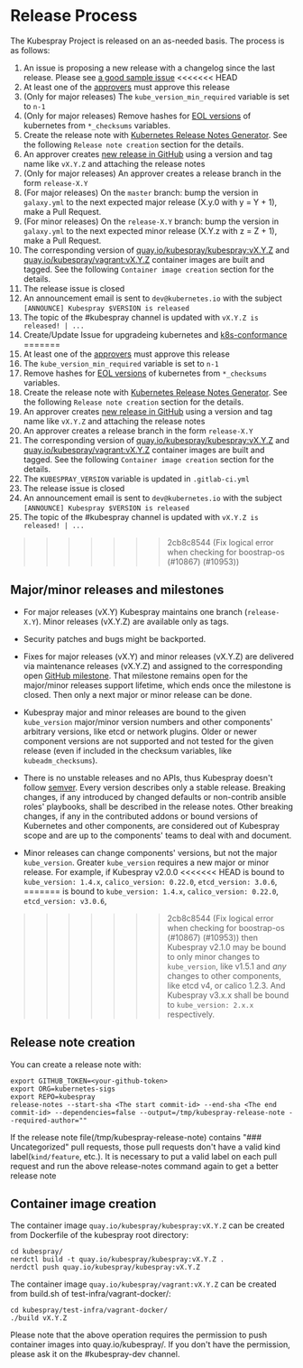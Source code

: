 # Release Process

The Kubespray Project is released on an as-needed basis. The process is as follows:

1. An issue is proposing a new release with a changelog since the last release. Please see [a good sample issue](https://github.com/kubernetes-sigs/kubespray/issues/8325)
<<<<<<< HEAD
1. At least one of the [approvers](OWNERS_ALIASES) must approve this release
1. (Only for major releases) The `kube_version_min_required` variable is set to `n-1`
1. (Only for major releases) Remove hashes for [EOL versions](https://github.com/kubernetes/website/blob/main/content/en/releases/patch-releases.md) of kubernetes from `*_checksums` variables.
1. Create the release note with [Kubernetes Release Notes Generator](https://github.com/kubernetes/release/blob/master/cmd/release-notes/README.md). See the following `Release note creation` section for the details.
1. An approver creates [new release in GitHub](https://github.com/kubernetes-sigs/kubespray/releases/new) using a version and tag name like `vX.Y.Z` and attaching the release notes
1. (Only for major releases) An approver creates a release branch in the form `release-X.Y`
1. (For major releases) On the `master` branch: bump the version in `galaxy.yml` to the next expected major release (X.y.0 with y = Y + 1), make a Pull Request.
1. (For minor releases) On the `release-X.Y` branch: bump the version in `galaxy.yml` to the next expected minor release (X.Y.z with z = Z + 1), make a Pull Request.
1. The corresponding version of [quay.io/kubespray/kubespray:vX.Y.Z](https://quay.io/repository/kubespray/kubespray) and [quay.io/kubespray/vagrant:vX.Y.Z](https://quay.io/repository/kubespray/vagrant) container images are built and tagged. See the following `Container image creation` section for the details.
1. The release issue is closed
1. An announcement email is sent to `dev@kubernetes.io` with the subject `[ANNOUNCE] Kubespray $VERSION is released`
1. The topic of the #kubespray channel is updated with `vX.Y.Z is released! | ...`
1. Create/Update Issue for upgradeing kubernetes and [k8s-conformance](https://github.com/cncf/k8s-conformance)
=======
2. At least one of the [approvers](OWNERS_ALIASES) must approve this release
3. The `kube_version_min_required` variable is set to `n-1`
4. Remove hashes for [EOL versions](https://github.com/kubernetes/website/blob/main/content/en/releases/patch-releases.md) of kubernetes from `*_checksums` variables.
5. Create the release note with [Kubernetes Release Notes Generator](https://github.com/kubernetes/release/blob/master/cmd/release-notes/README.md). See the following `Release note creation` section for the details.
6. An approver creates [new release in GitHub](https://github.com/kubernetes-sigs/kubespray/releases/new) using a version and tag name like `vX.Y.Z` and attaching the release notes
7. An approver creates a release branch in the form `release-X.Y`
8. The corresponding version of [quay.io/kubespray/kubespray:vX.Y.Z](https://quay.io/repository/kubespray/kubespray) and [quay.io/kubespray/vagrant:vX.Y.Z](https://quay.io/repository/kubespray/vagrant) container images are built and tagged. See the following `Container image creation` section for the details.
9. The `KUBESPRAY_VERSION` variable is updated in `.gitlab-ci.yml`
10. The release issue is closed
11. An announcement email is sent to `dev@kubernetes.io` with the subject `[ANNOUNCE] Kubespray $VERSION is released`
12. The topic of the #kubespray channel is updated with `vX.Y.Z is released! | ...`
>>>>>>> 2cb8c8544 (Fix logical error when checking for boostrap-os (#10867) (#10953))

## Major/minor releases and milestones

* For major releases (vX.Y) Kubespray maintains one branch (`release-X.Y`). Minor releases (vX.Y.Z) are available only as tags.

* Security patches and bugs might be backported.

* Fixes for major releases (vX.Y) and minor releases (vX.Y.Z) are delivered
  via maintenance releases (vX.Y.Z) and assigned to the corresponding open
  [GitHub milestone](https://github.com/kubernetes-sigs/kubespray/milestones).
  That milestone remains open for the major/minor releases support lifetime,
  which ends once the milestone is closed. Then only a next major or minor release
  can be done.

* Kubespray major and minor releases are bound to the given `kube_version` major/minor
  version numbers and other components' arbitrary versions, like etcd or network plugins.
  Older or newer component versions are not supported and not tested for the given
  release (even if included in the checksum variables, like `kubeadm_checksums`).

* There is no unstable releases and no APIs, thus Kubespray doesn't follow
  [semver](https://semver.org/). Every version describes only a stable release.
  Breaking changes, if any introduced by changed defaults or non-contrib ansible roles'
  playbooks, shall be described in the release notes. Other breaking changes, if any in
  the contributed addons or bound versions of Kubernetes and other components, are
  considered out of Kubespray scope and are up to the components' teams to deal with and
  document.

* Minor releases can change components' versions, but not the major `kube_version`.
  Greater `kube_version` requires a new major or minor release. For example, if Kubespray v2.0.0
<<<<<<< HEAD
  is bound to `kube_version: 1.4.x`, `calico_version: 0.22.0`, `etcd_version: 3.0.6`,
=======
  is bound to `kube_version: 1.4.x`, `calico_version: 0.22.0`, `etcd_version: v3.0.6`,
>>>>>>> 2cb8c8544 (Fix logical error when checking for boostrap-os (#10867) (#10953))
  then Kubespray v2.1.0 may be bound to only minor changes to `kube_version`, like v1.5.1
  and *any* changes to other components, like etcd v4, or calico 1.2.3.
  And Kubespray v3.x.x shall be bound to `kube_version: 2.x.x` respectively.

## Release note creation

You can create a release note with:

```shell
export GITHUB_TOKEN=<your-github-token>
export ORG=kubernetes-sigs
export REPO=kubespray
release-notes --start-sha <The start commit-id> --end-sha <The end commit-id> --dependencies=false --output=/tmp/kubespray-release-note --required-author=""
```

If the release note file(/tmp/kubespray-release-note) contains "### Uncategorized" pull requests, those pull requests don't have a valid kind label(`kind/feature`, etc.).
It is necessary to put a valid label on each pull request and run the above release-notes command again to get a better release note

## Container image creation

The container image `quay.io/kubespray/kubespray:vX.Y.Z` can be created from Dockerfile of the kubespray root directory:

```shell
cd kubespray/
nerdctl build -t quay.io/kubespray/kubespray:vX.Y.Z .
nerdctl push quay.io/kubespray/kubespray:vX.Y.Z
```

The container image `quay.io/kubespray/vagrant:vX.Y.Z` can be created from build.sh of test-infra/vagrant-docker/:

```shell
cd kubespray/test-infra/vagrant-docker/
./build vX.Y.Z
```

Please note that the above operation requires the permission to push container images into quay.io/kubespray/.
If you don't have the permission, please ask it on the #kubespray-dev channel.
